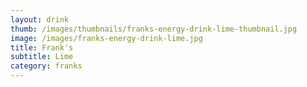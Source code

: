 ```yaml
---
layout: drink
thumb: /images/thumbnails/franks-energy-drink-lime-thumbnail.jpg
image: /images/franks-energy-drink-lime.jpg
title: Frank's
subtitle: Lime
category: franks
---
```


